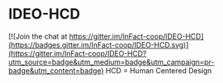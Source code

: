# IDEO-HCD

[![Join the chat at https://gitter.im/InFact-coop/IDEO-HCD](https://badges.gitter.im/InFact-coop/IDEO-HCD.svg)](https://gitter.im/InFact-coop/IDEO-HCD?utm_source=badge&utm_medium=badge&utm_campaign=pr-badge&utm_content=badge)
HCD = Human Centered Design
